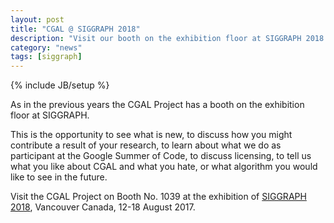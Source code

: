 ```yaml
---
layout: post
title: "CGAL @ SIGGRAPH 2018"
description: "Visit our booth on the exhibition floor at SIGGRAPH 2018!"
category: "news"
tags: [siggraph]
---
```

{% include JB/setup %}

As in the previous years the CGAL Project has a booth on the
exhibition floor at SIGGRAPH.

This is the opportunity to see what is new, to discuss how you
might contribute a result of your research, to learn about what
we do as participant at the Google Summer of Code, to discuss
licensing, to tell us what you like about CGAL and what you hate,
or what algorithm you would like to see in the future.

Visit the CGAL Project on Booth No. 1039 at the exhibition of <a href="http://s2018.siggraph.org/">SIGGRAPH 2018</a>,
Vancouver Canada, 12-18 August 2017.
